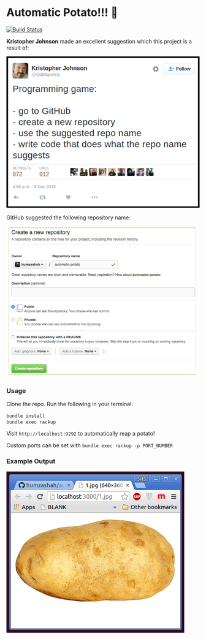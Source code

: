# Automatic Potato!!! :sweet_potato:

[![Build Status](https://travis-ci.org/humzashah/automatic-potato.svg?branch=master)](https://travis-ci.org/humzashah/automatic-potato)

**Kristopher Johnson** made an excellent suggestion which this project is a result of:

[![source](https://raw.githubusercontent.com/humzashah/automatic-potato/master/docs/images/source.png)](https://twitter.com/OldManKris/status/673184195485790208)

GitHub suggested the following repository name:

![github-suggestion](https://raw.githubusercontent.com/humzashah/automatic-potato/master/docs/images/github-suggestion.png)

### Usage

Clone the repo. Run the following in your terminal:

    bundle install
    bundle exec rackup

Visit `http://localhost:9292` to automatically reap a potato!

Custom ports can be set with `bundle exec rackup -p PORT_NUMBER`

### Example Output

![result](https://raw.githubusercontent.com/humzashah/automatic-potato/master/docs/images/result.png)
